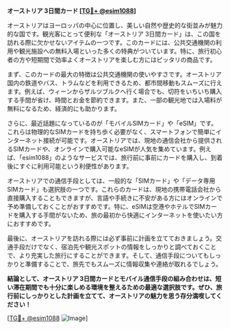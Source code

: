 **オーストリア 3日間カード [[TG💪+ @esim1088](https://t.me/s/esim1088)]**

オーストリアはヨーロッパの中心に位置し、美しい自然や歴史的な街並みが魅力的な国です。観光客にとって便利な「オーストリア 3日間カード」は、この国を訪れる際に欠かせないアイテムの一つです。このカードには、公共交通機関の利用や観光施設への無料入場といった多くの特典がついています。特に、旅行初心者の方や短期間で効率よくオーストリアを楽しむ方にはピッタリの商品です。

まず、このカードの最大の特徴は公共交通機関の使いやすさです。オーストリア国内の鉄道やバス、トラムなどを利用できるため、都市間移動もスムーズに行えます。例えば、ウィーンからザルツブルクへ行く場合でも、切符をいちいち購入する手間が省け、時間とお金を節約できます。また、一部の観光地では入場料が無料になるため、経済的にも助かります。

さらに、最近話題になっているのが「モバイルSIMカード」や「eSIM」です。これらは物理的なSIMカードを持ち歩く必要がなく、スマートフォンで簡単にインターネット接続が可能です。オーストリアでは、現地の通信会社から提供されるSIMカードや、オンラインで購入可能なeSIMが人気を集めています。例えば、「esim1088」のようなサービスでは、旅行前に事前にカードを購入し、到着後にすぐに利用可能という利便性があります。

オーストリアでの通信手段としては、一般的な「SIMカード」や「データ専用SIMカード」も選択肢の一つです。これらのカードは、現地の携帯電話会社から直接購入することもできますが、言語や手続きに不安がある方にはオンラインで予め準備しておくことがおすすめです。特に、eSIMは空港やホテルでSIMカードを購入する手間がないため、旅の最初から快適にインターネットを使いたい方におすすめです。

最後に、オーストリアを訪れる際には必ず事前に計画を立てておきましょう。交通手段だけでなく、宿泊先や観光スポットの情報をしっかりと調べておくことで、より充実した旅行にすることができます。そして、通信手段についてもしっかりと準備することで、旅先でもスムーズに情報収集や連絡が取れるでしょう。

**結論として、オーストリア 3日間カードとモバイル通信手段の組み合わせは、短い滞在期間でも十分に楽しめる環境を整えるための最適な選択肢です。ぜひ、旅行前にしっかりとした計画を立てて、オーストリアの魅力を思う存分満喫してください！**

[[TG💪+ @esim1088](https://t.me/s/esim1088) ![Image](https://i.postimg.cc/Y0z9fWf4/image.png)]